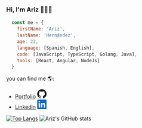 ### Hi, I'm Ariz 👋🧑‍💻

```js
  const me = {
    firstName: 'Ariz',
    lastName: 'Hernández',
    age: 22,
    language: [Spanish, English],
    code: [JavaScript, TypeScript, Golang, Java],
    tools: [React, Angular, NodeJs]
  }
```

you can find me 🌎:
- [Portfolio](https://arizhernandez.github.io/portafolio/) <a href="https://twitter.com/Ariz_Her21"><img alt="Github" height="25" width="25" src="assets/github.svg"></a>
- [Linkedin](https://www.linkedin.com/in/ariz-hernandez/) <a href="https://www.linkedin.com/in/ariz-hernandez/"><img alt="Linkedin" height="25" width="25" src="assets/linkedin.svg"></a>

[![Top Langs](https://github-readme-stats.vercel.app/api/top-langs/?username=ArizHernandez&layout=compact)](https://github.com/ArizHernandez/github-readme-stats)
![Ariz's GitHub stats](https://github-readme-stats.vercel.app/api?username=ArizHernandez&hide=contribs,prs)

<!--
**ArizHernandez/ArizHernandez** is a ✨ _special_ ✨ repository because its `README.md` (this file) appears on your GitHub profile.

Here are some ideas to get you started:

- 🔭 I’m currently working on ...
- 🌱 I’m currently learning ...
- 👯 I’m looking to collaborate on ...
- 🤔 I’m looking for help with ...
- 💬 Ask me about ...
- 📫 How to reach me: ...
- 😄 Pronouns: ...
- ⚡ Fun fact: ...
-->
